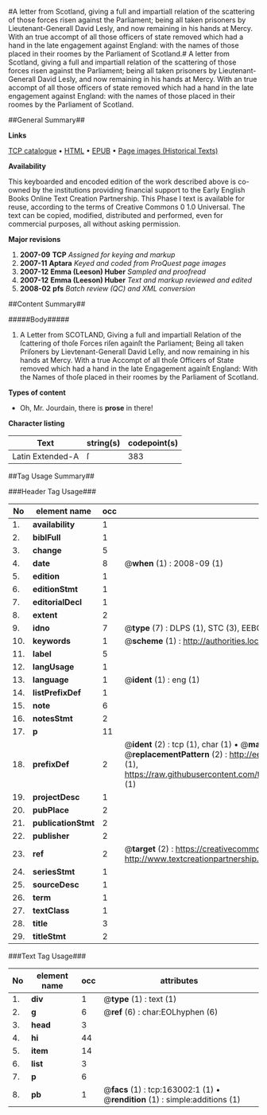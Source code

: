 #A letter from Scotland, giving a full and impartiall relation of the scattering of those forces risen against the Parliament; being all taken prisoners by Lieutenant-Generall David Lesly, and now remaining in his hands at Mercy. With an true accompt of all those officers of state removed which had a hand in the late engagement against England: with the names of those placed in their roomes by the Parliament of Scotland.#
A letter from Scotland, giving a full and impartiall relation of the scattering of those forces risen against the Parliament; being all taken prisoners by Lieutenant-Generall David Lesly, and now remaining in his hands at Mercy. With an true accompt of all those officers of state removed which had a hand in the late engagement against England: with the names of those placed in their roomes by the Parliament of Scotland.

##General Summary##

**Links**

[TCP catalogue](http://www.ota.ox.ac.uk/tcp/)  • 
[HTML](http://tei.it.ox.ac.uk/tcp/Texts-HTML/free/A87/A87961.html)  • 
[EPUB](http://tei.it.ox.ac.uk/tcp/Texts-EPUB/free/A87/A87961.epub) • 
[Page images (Historical Texts)](https://data.historicaltexts.jisc.ac.uk/view?pubId=eebo-99869820e&pageId=eebo-99869820e-163002-1)

**Availability**

This keyboarded and encoded edition of the
	       work described above is co-owned by the institutions
	       providing financial support to the Early English Books
	       Online Text Creation Partnership. This Phase I text is
	       available for reuse, according to the terms of Creative
	       Commons 0 1.0 Universal. The text can be copied,
	       modified, distributed and performed, even for
	       commercial purposes, all without asking permission.

**Major revisions**

1. __2007-09__ __TCP__ *Assigned for keying and markup*
1. __2007-11__ __Aptara__ *Keyed and coded from ProQuest page images*
1. __2007-12__ __Emma (Leeson) Huber__ *Sampled and proofread*
1. __2007-12__ __Emma (Leeson) Huber__ *Text and markup reviewed and edited*
1. __2008-02__ __pfs__ *Batch review (QC) and XML conversion*

##Content Summary##

#####Body#####

1. A Letter from SCOTLAND,
Giving a full and impartiall Relation of the ſcattering of thoſe
Forces riſen againſt the Parliament; Being all taken Priſoners by Lievtenant-Generall
David Leſly, and now remaining in his
hands at Mercy. With a true Accompt of all thoſe Officers of State removed
which had a hand in the late Engagement againſt England: With the Names
of thoſe placed in their roomes by the Parliament of Scotland.

**Types of content**

  * Oh, Mr. Jourdain, there is **prose** in there!

**Character listing**


|Text|string(s)|codepoint(s)|
|---|---|---|
|Latin Extended-A|ſ|383|

##Tag Usage Summary##

###Header Tag Usage###

|No|element name|occ|attributes|
|---|---|---|---|
|1.|__availability__|1||
|2.|__biblFull__|1||
|3.|__change__|5||
|4.|__date__|8| @__when__ (1) : 2008-09 (1)|
|5.|__edition__|1||
|6.|__editionStmt__|1||
|7.|__editorialDecl__|1||
|8.|__extent__|2||
|9.|__idno__|7| @__type__ (7) : DLPS (1), STC (3), EEBO-CITATION (1), PROQUEST (1), VID (1)|
|10.|__keywords__|1| @__scheme__ (1) : http://authorities.loc.gov/ (1)|
|11.|__label__|5||
|12.|__langUsage__|1||
|13.|__language__|1| @__ident__ (1) : eng (1)|
|14.|__listPrefixDef__|1||
|15.|__note__|6||
|16.|__notesStmt__|2||
|17.|__p__|11||
|18.|__prefixDef__|2| @__ident__ (2) : tcp (1), char (1)  •  @__matchPattern__ (2) : ([0-9\-]+):([0-9IVX]+) (1), (.+) (1)  •  @__replacementPattern__ (2) : http://eebo.chadwyck.com/downloadtiff?vid=$1&page=$2 (1), https://raw.githubusercontent.com/textcreationpartnership/Texts/master/tcpchars.xml#$1 (1)|
|19.|__projectDesc__|1||
|20.|__pubPlace__|2||
|21.|__publicationStmt__|2||
|22.|__publisher__|2||
|23.|__ref__|2| @__target__ (2) : https://creativecommons.org/publicdomain/zero/1.0/ (1), http://www.textcreationpartnership.org/docs/. (1)|
|24.|__seriesStmt__|1||
|25.|__sourceDesc__|1||
|26.|__term__|1||
|27.|__textClass__|1||
|28.|__title__|3||
|29.|__titleStmt__|2||


###Text Tag Usage###

|No|element name|occ|attributes|
|---|---|---|---|
|1.|__div__|1| @__type__ (1) : text (1)|
|2.|__g__|6| @__ref__ (6) : char:EOLhyphen (6)|
|3.|__head__|3||
|4.|__hi__|44||
|5.|__item__|14||
|6.|__list__|3||
|7.|__p__|6||
|8.|__pb__|1| @__facs__ (1) : tcp:163002:1 (1)  •  @__rendition__ (1) : simple:additions (1)|

